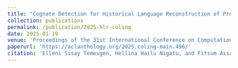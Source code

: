 ```yaml
---
title: "Cognate Detection for Historical Language Reconstruction of Proto-Sabean Languages: the Case of Ge’ez, Tigrinya, and Amharic"
collection: publications
permalink: /publication/2025-hlr-coling
date: 2025-01-19
venue: 'Proceedings of the 31st International Conference on Computational Linguistics'
paperurl: 'https://aclanthology.org/2025.coling-main.496/'
citation: 'Elleni Sisay Temesgen, Hellina Hailu Nigatu, and Fitsum Assamnew Andargie. (2025). &quot;Cognate Detection for Historical Language Reconstruction of Proto-Sabean Languages: the Case of Ge’ez, Tigrinya, and Amharic&quot; <i>Proceedings of the 31st International Conference on Computational Linguistics, pages 7415–7422, Abu Dhabi, UAE. Association for Computational Linguistics.</i>'
---
```

